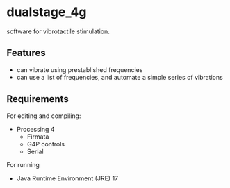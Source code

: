 # dualstage_4g

software for vibrotactile stimulation.

## Features
* can vibrate using prestablished frequencies
* can use a list of frequencies, and automate a simple series of vibrations

## Requirements

For editing and compiling:
* Processing 4
    * Firmata
    * G4P controls
    * Serial

For running
* Java Runtime Environment (JRE) 17


